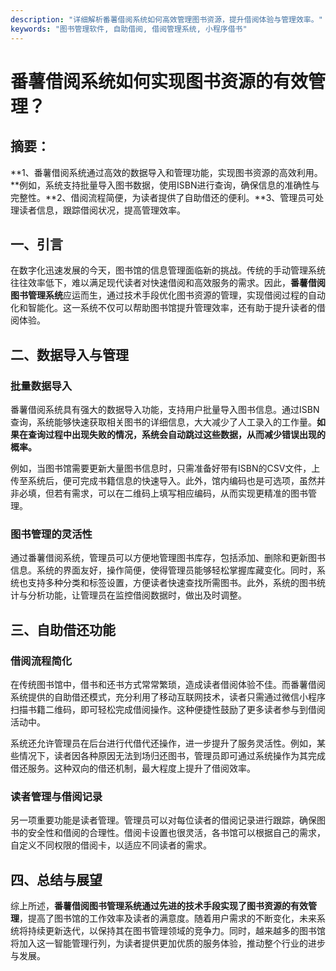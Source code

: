 ```yaml
---
description: "详细解析番薯借阅系统如何高效管理图书资源，提升借阅体验与管理效率。"
keywords: "图书管理软件, 自助借阅, 借阅管理系统, 小程序借书"
---
```

# 番薯借阅系统如何实现图书资源的有效管理？

## 摘要：

**1、番薯借阅系统通过高效的数据导入和管理功能，实现图书资源的高效利用。**例如，系统支持批量导入图书数据，使用ISBN进行查询，确保信息的准确性与完整性。**2、借阅流程简便，为读者提供了自助借还的便利。**3、管理员可处理读者信息，跟踪借阅状况，提高管理效率。

## 一、引言

在数字化迅速发展的今天，图书馆的信息管理面临新的挑战。传统的手动管理系统往往效率低下，难以满足现代读者对快速借阅和高效服务的需求。因此，**番薯借阅图书管理系统**应运而生，通过技术手段优化图书资源的管理，实现借阅过程的自动化和智能化。这一系统不仅可以帮助图书馆提升管理效率，还有助于提升读者的借阅体验。

## 二、数据导入与管理

### 批量数据导入

番薯借阅系统具有强大的数据导入功能，支持用户批量导入图书信息。通过ISBN查询，系统能够快速获取相关图书的详细信息，大大减少了人工录入的工作量。**如果在查询过程中出现失败的情况，系统会自动跳过这些数据，从而减少错误出现的概率。**

例如，当图书馆需要更新大量图书信息时，只需准备好带有ISBN的CSV文件，上传至系统后，便可完成书籍信息的快速导入。此外，馆内编码也是可选项，虽然并非必填，但若有需求，可以在二维码上填写相应编码，从而实现更精准的图书管理。

### 图书管理的灵活性

通过番薯借阅系统，管理员可以方便地管理图书库存，包括添加、删除和更新图书信息。系统的界面友好，操作简便，使得管理员能够轻松掌握库藏变化。同时，系统也支持多种分类和标签设置，方便读者快速查找所需图书。此外，系统的图书统计与分析功能，让管理员在监控借阅数据时，做出及时调整。

## 三、自助借还功能

### 借阅流程简化

在传统图书馆中，借书和还书方式常常繁琐，造成读者借阅体验不佳。而番薯借阅系统提供的自助借还模式，充分利用了移动互联网技术，读者只需通过微信小程序扫描书籍二维码，即可轻松完成借阅操作。这种便捷性鼓励了更多读者参与到借阅活动中。

系统还允许管理员在后台进行代借代还操作，进一步提升了服务灵活性。例如，某些情况下，读者因各种原因无法到场归还图书，管理员即可通过系统操作为其完成借还服务。这种双向的借还机制，最大程度上提升了借阅效率。

### 读者管理与借阅记录

另一项重要功能是读者管理。管理员可以对每位读者的借阅记录进行跟踪，确保图书的安全性和借阅的合理性。借阅卡设置也很灵活，各书馆可以根据自己的需求，自定义不同权限的借阅卡，以适应不同读者的需求。

## 四、总结与展望

综上所述，**番薯借阅图书管理系统通过先进的技术手段实现了图书资源的有效管理**，提高了图书馆的工作效率及读者的满意度。随着用户需求的不断变化，未来系统将持续更新迭代，以保持其在图书管理领域的竞争力。同时，越来越多的图书馆将加入这一智能管理行列，为读者提供更加优质的服务体验，推动整个行业的进步与发展。

